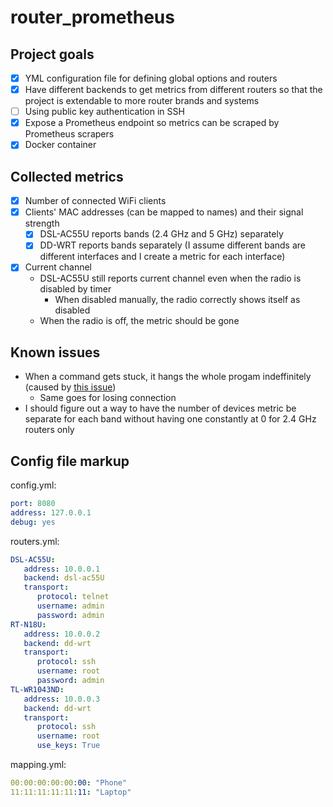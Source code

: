# router_prometheus

## Project goals
 - [X] YML configuration file for defining global options and routers
 - [X] Have different backends to get metrics from different routers so that the project is extendable to more router brands and systems
 - [ ] Using public key authentication in SSH
 - [X] Expose a Prometheus endpoint so metrics can be scraped by Prometheus scrapers
 - [X] Docker container

## Collected metrics
 - [X] Number of connected WiFi clients
 - [X] Clients' MAC addresses (can be mapped to names) and their signal strength
   - [X] DSL-AC55U reports bands (2.4 GHz and 5 GHz) separately
   - [X] DD-WRT reports bands separately (I assume different bands are different interfaces and I create a metric for each interface)
 - [X] Current channel
   - DSL-AC55U still reports current channel even when the radio is disabled by timer
     - When disabled manually, the radio correctly shows itself as disabled
   - When the radio is off, the metric should be gone

## Known issues
 - When a command gets stuck, it hangs the whole progam indeffinitely (caused by [this issue](https://github.com/fabric/fabric/issues/2197))
   - Same goes for losing connection
 - I should figure out a way to have the number of devices metric be separate for each band without having one constantly at 0 for 2.4 GHz routers only

## Config file markup

config.yml:
```yml
port: 8080
address: 127.0.0.1
debug: yes
```

routers.yml:
```yml
DSL-AC55U:
   address: 10.0.0.1
   backend: dsl-ac55U
   transport:
      protocol: telnet
      username: admin
      password: admin
RT-N18U:
   address: 10.0.0.2
   backend: dd-wrt
   transport:
      protocol: ssh
      username: root
      password: admin
TL-WR1043ND:
   address: 10.0.0.3
   backend: dd-wrt
   transport:
      protocol: ssh
      username: root
      use_keys: True
```

mapping.yml:
```yml
00:00:00:00:00:00: "Phone"
11:11:11:11:11:11: "Laptop"
```
